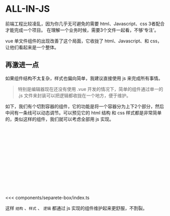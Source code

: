 <script setup>
import SepareteBox from '../../components/separete-box/index.ts'
</script>  

# ALL-IN-JS

前端工程比较凌乱，因为你几乎无可避免的需要 html、Javascript、css 3者配合才能完成一个项目。 在理解一个业务时候，需要3个文件一起看，不够‘专注’。

vue 单文件组件的出现改善了这个局面，它收拢了 html、Javascript、和 css，让他们看起来是一个整体。

## 再激进一点

如果组件结构不太复杂，样式也偏向简单，我建议直接使用 js 来完成所有事情。
> 特别是编辑器现在还没有使用 .vue 开发的情况下，简单的组件通过单一的 .js 文件来封装可以把逻辑都收拢在一个地方，便于维护。

如下，我们有个切割容器的组件，它的功能是将一个容器分为上下2个部分，然后中间有一条线可以动态调节。可以预见它的 html 结构 和 css 样式都是非常简单的，类似这样的组件，我们就可以考虑全部用 js 实现。

<ClientOnly>
<div style="height: 200px;background-color: var(--vp-c-bg-alt);">
    <separete-box>
        <template #top="{height}">{{height}}top</template>
        <template #bottom="{height}">{{height}}bottom</template>
    </separete-box>
</div>
</ClientOnly>

<<< components/separete-box/index.ts

这样 `结构` 、`样式` 、 `逻辑` 都通过 js 实现的组件维护起来更舒服，不割裂。